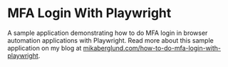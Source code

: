 # MFA Login With Playwright

A sample application demonstrating how to do MFA login in browser automation applications with Playwright. Read more about this sample application on my blog at [mikaberglund.com/how-to-do-mfa-login-with-playwright](https://mikaberglund.com/how-to-do-mfa-login-with-playwright/).